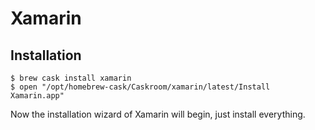 # Xamarin

## Installation

```ShellSession
$ brew cask install xamarin
$ open "/opt/homebrew-cask/Caskroom/xamarin/latest/Install Xamarin.app"
```

Now the installation wizard of Xamarin will begin, just install everything.
